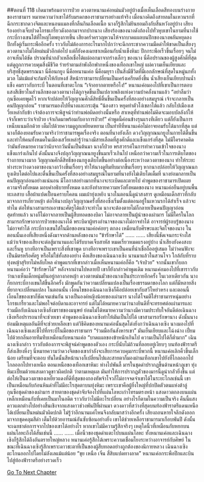 ##ตอนที่ 118 เกิดมาพร้อมอาการป่วย
ดวงตาหนานเค่อหม่นมัวอยู่บ้างเมื่อเห็นเลือดสีทองบนร่างกายของราชามาร หมายความว่าเขาได้รับมรดกของราชามารอย่างแท้จริง
เมื่อนางคิดถึงสายลมในเหวนรกที่ฉีกกระชากดวงจิตและหนอนแมลงที่กลืนกินเลือดเนื้อ นางก็รู้สึกไม่ยินยอมถึงกับสิ้นหวังอยู่บ้าง
เสียงร้องอย่างเจ็บปวดโกรธเกรี้ยวดังออกมาจากปากนาง
เสียงร้องของนางดังก้องไปทั่วหุบเขาในยามที่นางใช้กระบี่กางเขนใต้ที่ใหญ่โตพยุงกายขึ้น
เสียงคร่ำครวญหวนไห้จากบาดแผลบนปีกของนางพลันหยุดลง ปีกทั้งคู่เริ่มกระพืออีกครั้ง ราวกับไม่ต้องการอะไรมากไปกว่าจะฉีกกระชากความมืดดำให้ขาดเป็นเสี่ยงๆ
ดวงตานางไม่ได้หม่นมัวอีกต่อไป แต่ก็ยังคงเฉยชาเหมือนกับน้ำแข็งหิมะ ปีกกระพือเร็วขึ้นเรื่อยๆ จนไม่อาจเห็นได้ชัด
ปราณที่น่ากลัวเหลือเชื่อได้แผ่ออกมาจากร่างเล็กๆ ของนาง
นี่คือปราณของผู้สูงศักดิ์ที่สุด แต่ดูถูกการควบคุมสิ่งมีชีวิต ร่ายรำตามลำพังอีกฟากหนึ่งของเทือกเขาใหญ่ แผ่ความเย็นเยียบและบริสุทธิ์สุดพรรณนา
นี่คือนกยูง นี่คือหนานเค่อ นี่คือมยุรา เป็นสิ่งมีชีวิตที่มีเอกลักษณ์ที่สุดในหมู่นกทั้งมวล ไม่แม้แต่จะก้มหัวให้กับหงส์
สีหน้าราชามารเปลี่ยนเป็นเคร่งเครียดยิ่งขึ้น น้ำเสียงเย็นเยียบปานน้ำแข็ง คมราวกับกระบี่ ในตอนที่เขาตะโกน “เจ้าอยากตายหรือไง!”
หนานเค่อมองไปที่เขาเป็นการตอบ แสงสีเขียวในส่วนลึกของดวงตานางได้ถูกจุดขึ้นเป็นเปลวเพลิงแห่งความบ้าคลั่งนานแล้ว
“อย่าลืมว่ากุนซือเคยพูดไว้ หากเจ้าปล่อยให้วิญญาณศักดิ์สิทธิ์ตื่นขึ้นเป็นครั้งที่สองอย่างสมบูรณ์ เจ้าจะกลายเป็นคนปัญญาอ่อน”
ราชามารมองไปที่นางและกระตุ้น “น้องสาว หยุดทำตัวโง่เขลาได้แล้ว กลับไปเมืองเสวี่ยเหล่ากับข้า เจ้าต้องการจะพิสูจน์ว่าท่านพ่อผิดอย่างนั้นหรือ สาเหตุที่ท่านพ่อไม่คิดจะมอบบัลลังก์ให้เจ้าก็เพราะว่าเจ้าป่วย เจ้าเกิดมาพร้อมกับอาการป่วย!”
คำพูดนี้ค่อนข้างรุนแรงทีเดียว แต่ก็ยังเป็นการเหน็บแนมอีกด้วย เต็มไปด้วยความดูถูกเหยียดหยาม
เป็นท่าทีที่หนานเค่อไม่อาจยอมรับได้มากที่สุด แต่นางก็ต้องยอมรับความจริงว่าราชามารพูดเรื่องจริง
ตอนที่นางยังเล็ก ดวงวิญญาณนกยูงในกายได้ตื่นขึ้นและทำให้คนทั้งหมดในเมืองเสวี่ยเหล่ารู้ว่านางมีสายเลือดที่สูงศักดิ์และแข็งแกร่งที่สุด
ไม่มีใครคาดคิดว่ามันยังหมายความว่านับจากวันนั้นเป็นต้นมา นางก็ป่วย
พรสวรรค์ในการทำความเข้าใจของนางแข็งแกร่งเกินไป ดังนั้นนางจึงปลุกวิญญาณนกยูงขึ้นมาเร็วเกินไป เหนือกว่าความเร็วในการเติบโตของร่างกายนางมาก วิญญาณศักดิ์สิทธิ์ของนกยูงเติบโตขึ้นอย่างต่อเนื่องระหว่างดวงตาของนาง ทำให้ระยะห่างระหว่างดวงตาของนางกว้างขึ้นเรื่อยๆ ทำให้นางดูทึมทึบมากขึ้นเรื่อยๆ หากนางปล่อยให้วิญญาณนกยูงเติบโตต่อไปและตื่นขึ้นเป็นครั้งที่สองอย่างสมบูรณ์ในยามที่นางยังไม่เติบโตเต็มที่ นางย่อมกลายเป็นคนปัญญาอ่อนอย่างแน่นอน มีโอกาสอย่างมากที่นางจะระเบิดและตายไป
คำพูดของราชามารเปิดเผยความจริงทั้งหมด มอบคำอธิบายทั้งหมด และยังทำลายความหวังทั้งหมดของนาง
หนานเค่อยืนอยู่บนพื้นทะเลสาบ เสื้อผ้าแปดเปื้อนคราบโคลน ผมเผ้ายุ่งเหยิง นางในตอนนี้ดูน่าสงสาร ดูเหมือนเด็กสาวที่กลับมาจากการเกี่ยวหญ้า
ต่อให้นางปลุกวิญญาณครั้งที่สองซึ่งเริ่มตั้งแต่ตอนอยู่ในเหวนรกได้สำเร็จ แล้วจะทำไม
ต่อให้นางสามารถเอาชนะศัตรูได้แล้วจะทำไม
นางจะต้องตายไม่ก็กลายเป็นคนปัญญาอ่อน สุดท้ายแล้ว นางก็ไม่อาจกลายเป็นผู้สืบทอดของบิดา ไม่อาจกลายเป็นผู้นำของเผ่ามาร
ไม่มีใครในโลกสามารถรักษาอาการป่วยของนางได้
พระบิดาผู้ทรงอำนาจของนางไม่อาจทำได้ อาจารย์ผู้รอบรู้ของนางไม่อาจทำได้
กระบี่กางเขนใต้ในมือของหนานเค่อค่อยๆ ตกลง เหมือนกับศีรษะและจิตใจของนาง
ในตอนนั้นเองที่เสียงหนึ่งดังมาจากด้านหลังของนาง
“ข้ารักษาได้”
……
……
เสียงนี้ชัดเจนกระจ่างใส แม้ว่าเจ้าของเสียงจะต่อสู้มานานและได้รับบาดเจ็บสาหัส หมดเรี่ยวหมดแรงอยู่บ้าง น้ำเสียงยังคงสงบและรื่นหู บางทีอาจเป็นเพราะสิ่งที่เขาพูด บางทีอาจเพราะเขาเป็นคนที่น่าเชื่อถืออยู่เสมอ
ไม่ว่าคนฟังจะเป็นมิตรหรือศัตรู หรือไม่ใช่ทั้งสองอย่าง
คือเสียงของเฉินฉางเซิง
นานมาแล้วในสวนโจว ใกล้กับที่ราบทุ่งหญ้าสุริยาไม่หลับใหล คำพูดแรกที่เขากล่าวเมื่อเห็นหนานเค่อก็คือ “เจ้าป่วย”
จากนั้นเขาก็บอกหนานเค่อว่า “ข้ารักษาได้”
หลังจากผ่านไปหลายปี เขาก็ยังกล่าวคำพูดเดิม
หนานเค่อมองไปที่เขาราวกับว่านางเห็นเด็กหนุ่มยืนอยู่กลางกอหญ้า ดวงตาหม่นมัวของนางเป็นประกายอีกครั้ง
ในเวลาเดียวกัน นางก็ยกกระบี่กางเขนใต้ขึ้นอีกครั้ง
มักพูดกันว่าความเปลี่ยนแปลงเป็นเรื่องธรรมดาของโลก แต่ก็มีหลายสิ่งที่ยากจะเปลี่ยนแปลง
ในตอนนั้น เงื่อนไขของเฉินฉางเซิงก็คือปล่อยเขากับสวีโหย่วหรง และตอนนี้เงื่อนไขของเขาก็ชัดเจนเช่นกัน
นางเป็นองค์หญิงน้อยของเผ่ามาร นางได้โจมตีใส่ราชามารหนุ่มอย่างโกรธเกรี้ยวและไม่พอใจต่อบิดาและอาจารย์ แต่ไม่ได้หมายความว่านางยินดีที่จะทรยศต่อเผ่ามารและร่วมมือกับเฉินฉางเซิงสังฆราชของมนุษย์ ย่อมไม่ได้หมายความว่านางมีความประทับใจอันดีต่อเฉินฉางเซิงหรือปรารถนาที่จะช่วยเขา
คำพูดของเฉินฉางเซิงทำให้มันเป็นไปได้
เขาสามารถรักษานาง ดังนั้นนางย่อมมีเหตุผลอันดีที่จะช่วยเหลือเขา
แต่วิธีคิดของหนานเค่อนั้นสุดโต่งยิ่งกว่าเฉินฉางเซิง
นางมองไปที่เฉินฉางเซิงและชี้ไปที่กระบี่ในมือของราชามาร “ร่วมมือกันสังหารเขา”
มันเย็นเยียบและโฉ่งฉ่าง เปี่ยมไปด้วยกลิ่นอายทึมทึบเหมือนกับหนานเค่อ
“บาดแผลของข้าหนักเกินไป ความเป็นไปได้ก็ต่ำมาก” เฉินฉางเซิงกล่าว
ราวกับต้องการจะพิสูจน์คำพูดของตัวเอง กระบี่นับไม่ถ้วนที่ลอยอยู่เงียบๆ บนท้องฟ้าราตรีก็ส่งเสียงหึ่งๆ
นี่หมายความว่าดวงจิตของเขากำลังจะเสียการควบคุมกระบี่พวกนี้
หนานเค่อเลิกคิ้วขึ้นเล็กน้อย เตรียมที่จะตอบ ทันใดนั้นสีหน้านางก็เปลี่ยนไปและสายตาก็มองผ่านเทือกเขาไปยังที่ไกลออกไป
ไกลออกไปทางเหนือ
ตอนเหนือของเทือกเขาหิมะ ห่างไปพันลี้ มารในชุดดำปรากฏขึ้นด้านหน้าภูเขา
ทุ่งหิมะเปี่ยมด้วยแสงดาวดูขาวผิดปกติ ว่าตามเหตุผล มันทำให้การปรากฏตัวของมารนี้ดูน่ากลัวยิ่งขึ้น
แต่ต่อให้เป็นดวงตาของเหยี่ยวแดงที่ดีที่สุดของกองทัพจ้าโจวก็ไม่อาจจดจำเขาได้ในระยะไกลเช่นนี้
เขาเป็นเหมือนกับก้อนหินดำที่ไม่มีอะไรสุดตาบนทุ่งหิมะ
เพราะเขาคือผู้ยิ่งใหญ่ที่ปกปิดตัวตนแห่งต้าลู่ กุนซือชุดดำของเผ่ามาร
สายตาของชุดดำจับจ้องไปที่แผ่นโลหะเก่าโทรมตรงหน้า
แสงดาวตกลงบนแผ่นเหล็กเหมือนกับที่เคยเป็นมาในอดีต ราวกับว่าไม่มีอะไรเปลี่ยน อย่างไรก็ตามในความเป็นจริง คืนนี้แสงดาวแตกต่างไปอย่างสิ้นเชิงจากแสงดาวช่วงพันปีที่ผ่านมา
ดวงดาวที่สว่างที่สุดบนท้องฟ้าราตรีแดนเหนือได้เปลี่ยนเป็นหม่นมัวผิดปกติ ไม่รู้ว่าอีกนานแค่ไหนจึงกลับมาสว่างอีกครั้ง
เสียงถอนหายใจลึกดังออกมาจากชุดคลุมสีดำ เต็มไปด้วยอารมณ์อันซับซ้อนอย่างยิ่ง
เขาได้ช่วยเหลือราชามารมาเกือบพันปี ดังนั้นจะเฉยชาต่อการจากไปของเขาได้อย่างไร
หากเขาไม่มีความรู้สึกจริงๆ เหตุใดนิ้วที่เหมือนกับหยกบนแผ่นโลหะถึงได้สั่นเช่นนี้
……
……
เมื่อนิ้วของชุดดำแตะไปบนแผ่นโลหะ ทั้งหนานเค่อและเฉินฉางเซิงก็รู้สึกได้ถึงอันตรายใหญ่หลวง
หนานเค่อรู้สึกได้เพราะความเชื่อมโยงระหว่างอาจารย์กับศิษย์ ในขณะที่เฉินฉางเซิงรู้สึกเพราะดาวชะตาที่เป็นของผู้สืบทอดอย่างถูกต้องของนิกายหลวง
เฉินฉางเซิงตะโกนออกไปโดยไม่ลังเลแม้แต่น้อย “ขุย เหนือ เจิ่น สี่สิบแปดทางลาด”
หนานเค่อกระพือปีกและบินไปสู่ท้องฟ้าราตรีอย่างรวดเร็ว


[Go To Next Chapter]( ./791.md)